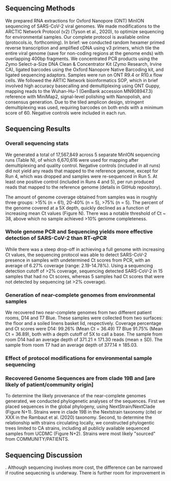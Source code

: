 ## Sequencing Methods
We prepared RNA extractions for Oxford Nanopore (ONT) MinION sequencing of SARS-CoV-2 viral genomes. We made modifications to the ARCTIC Network Protocol (v2) (Tyson et al., 2020), to optimize sequencing for environmental samples. Our complete protocol is available online (protocols.io, forthcoming). In brief: we conducted random hexamer primed reverse transcription and amplified cDNA using v3 primers, which tile the entire viral genome (save for non-coding regions at the genome ends) with overlapping 400bp fragments. We concentrated PCR products using the Zymo Select-a-Size DNA Clean & Concentrator Kit (Zymo Research, Irvine CA), ligated barcodes using the Oxford Nanopore Native Barcoding kit, and ligated sequencing adaptors. Samples were run on ONT R9.4 or R10.x flow cells. We followed the ARTIC Network bioinformatics SOP, which in brief involved high accuracy basecalling and demultiplexing using ONT Guppy, mapping reads to the Wuhan-Hu-1 (GenBank accession MN908947.3) reference with MiniMap2, signal-level polishing with Nanopolish, and consensus generation. Due to the tiled amplicon design, stringent demultiplexing was used, requiring barcodes on both ends with a minimum score of 60. Negative controls were included in each run.

## Sequencing Results
### Overall sequencing stats
We generated a total of 17,567,849 across 5 separate MinION sequencing runs (Table N), of which 6,670,616 were used for mapping after demultiplexing and quality control. Negative controls (included in all runs) did not yield any reads that mapped to the reference genome, except for Run 4, which was dropped and samples were re-sequenced in Run 5. At least one positive control (included in Runs 4 and 5), per run produced reads that mapped to the reference genome (details in GitHub repository).

The amount of genome coverage obtained from samples was in roughly three groups: >15% (n = 61), 20-40% (n = 5), >75% (n = 5). The percent of the genome covered at a 5X depth, quickly declined as a function of increasing mean Ct values (Figure N). There was a notable threshold of Ct ~ 38, above which no sample achieved >10% genome completeness.

### Whole genome PCR and Sequencing yields more effective detection of SARS-CoV-2 than RT-qPCR
While there was a steep drop-off in achieving a full genome with increasing Ct values, the sequencing protocol was able to detect SARS-CoV-2 presence in samples with undetermined Ct scores from PCR, with an average of 6.27% coverage (range: 2.19-14.78%). Using a sequencing detection cutoff of >2% coverage, sequencing detected SARS-CoV-2 in 15 samples that had no Ct scores, whereas 5 samples had Ct scores that were not detected by sequencing (at >2% coverage).

### Generation of near-complete genomes from environmental samples
We recovered two near-complete genomes from two different patient rooms, D14 and T7 Blue. These samples were collected from two surfaces: the floor and a soiled linens basket lid, respectively. Coverage percentage and Ct scores were D14: 99.26% (Mean Ct = 36.49) T7 Blue 91.75% (Mean Ct = 36.89), both with a depth cutoff of 5X to call a base. The sample from room D14 had an average depth of 371.21 ± 171.30 reads (mean ± SD). The sample from room T7 had an average depth of 377.14 ± 185.03. 

### Effect of protocol modifications for environmental sample sequencing

### Recovered Genome Sequences are from clade 19B and [are likely of patient/community origin]
To determine the likely provenance of the near-complete genomes generated, we conducted phylogenetic analyses of the sequences. First we placed sequences in the global phylogeny, using NextStrain/NextClade (Figure N+1). Strains were in clade 19B in the Nextstrain taxonomy (cite) or XXX in the Rambaut et al. (2020) taxonomy. Second, to determine the relationship with strains circulating locally, we constructed phylogentic trees limited to CA strains, including all publicly available sequenced samples from UCDMC (Figure N+2). Strains were most likely "sourced" from COMMUNITY/PATIENTS.

## Sequencing Discussion
. Although sequencing involves more cost, the difference can be narrowed if routine sequecning is underway.
There is further room for improvement in 
